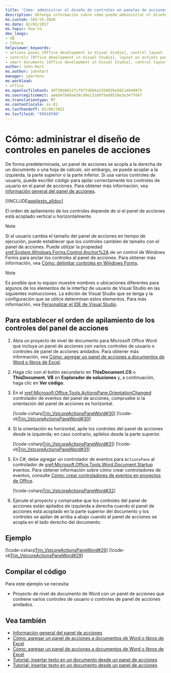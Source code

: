 ```yaml
---
title: 'Cómo: administrar el diseño de controles en paneles de acciones'
description: Obtenga información sobre cómo puede administrar el diseño de controles en los paneles de acciones escribiendo código para apilar correctamente los controles de usuario.
ms.custom: SEO-VS-2020
ms.date: 02/02/2017
ms.topic: how-to
dev_langs:
- VB
- CSharp
helpviewer_keywords:
- actions panes [Office development in Visual Studio], control layout
- controls [Office development in Visual Studio], layout on actions panes
- smart documents [Office development in Visual Studio], control layout
author: John-Hart
ms.author: johnhart
manager: jmartens
ms.workload:
- office
ms.openlocfilehash: 49739b6011fcf977db84a3350929a56514040975
ms.sourcegitcommit: ae6d47b09a439cd0e13180f5e89510e3e347fd47
ms.translationtype: MT
ms.contentlocale: es-ES
ms.lasthandoff: 02/08/2021
ms.locfileid: "99918590"
---
```

# <a name="how-to-manage-control-layout-on-actions-panes"></a>Cómo: administrar el diseño de controles en paneles de acciones
  De forma predeterminada, un panel de acciones se acopla a la derecha de un documento o una hoja de cálculo. sin embargo, se puede acoplar a la izquierda, la parte superior o la parte inferior. Si usa varios controles de usuario, puede escribir código para apilar correctamente los controles de usuario en el panel de acciones. Para obtener más información, vea [información general del panel de acciones](../vsto/actions-pane-overview.md).

 [!INCLUDE[appliesto_alldoc](../vsto/includes/appliesto-alldoc-md.md)]

 El orden de apilamiento de los controles depende de si el panel de acciones está acoplado vertical u horizontalmente.

> [!NOTE]
> Si el usuario cambia el tamaño del panel de acciones en tiempo de ejecución, puede establecer que los controles cambien de tamaño con el panel de acciones. Puede utilizar la propiedad <xref:System.Windows.Forms.Control.Anchor%2A> de un control de Windows Forms para anclar los controles al panel de acciones. Para obtener más información, vea [Cómo: delimitar controles en Windows Forms](/dotnet/framework/winforms/controls/how-to-anchor-controls-on-windows-forms).

> [!NOTE]
> Es posible que tu equipo muestre nombres o ubicaciones diferentes para algunos de los elementos de la interfaz de usuario de Visual Studio en las siguientes instrucciones. La edición de Visual Studio que se tenga y la configuración que se utilice determinan estos elementos. Para más información, vea [Personalizar el IDE de Visual Studio](../ide/personalizing-the-visual-studio-ide.md).

## <a name="to-set-the-stack-order-of-the-actions-pane-controls"></a>Para establecer el orden de apilamiento de los controles del panel de acciones

1. Abra un proyecto de nivel de documento para Microsoft Office Word que incluya un panel de acciones con varios controles de usuario o controles de panel de acciones anidados. Para obtener más información, vea [Cómo: agregar un panel de acciones a documentos de Word o libros de Excel](../vsto/how-to-add-an-actions-pane-to-word-documents-or-excel-workbooks.md).

2. Haga clic con el botón secundario en **ThisDocument.CS** o **ThisDocument. VB** en **Explorador de soluciones** y, a continuación, haga clic en **Ver código**.

3. En el <xref:Microsoft.Office.Tools.ActionsPane.OrientationChanged> controlador de eventos del panel de acciones, compruebe si la orientación del panel de acciones es horizontal.

     [!code-csharp[Trin_VstcoreActionsPaneWord#30](../vsto/codesnippet/CSharp/Trin_VstcoreActionsPaneWordCS/ThisDocument.cs#30)]
     [!code-vb[Trin_VstcoreActionsPaneWord#30](../vsto/codesnippet/VisualBasic/Trin_VstcoreActionsPaneWordVB/ThisDocument.vb#30)]

4. Si la orientación es horizontal, apile los controles del panel de acciones desde la izquierda; en caso contrario, apilelos desde la parte superior.

     [!code-csharp[Trin_VstcoreActionsPaneWord#31](../vsto/codesnippet/CSharp/Trin_VstcoreActionsPaneWordCS/ThisDocument.cs#31)]
     [!code-vb[Trin_VstcoreActionsPaneWord#31](../vsto/codesnippet/VisualBasic/Trin_VstcoreActionsPaneWordVB/ThisDocument.vb#31)]

5. En C#, debe agregar un controlador de eventos para `ActionsPane` al controlador de <xref:Microsoft.Office.Tools.Word.Document.Startup> eventos. Para obtener información sobre cómo crear controladores de eventos, consulte [Cómo: crear controladores de eventos en proyectos de Office](../vsto/how-to-create-event-handlers-in-office-projects.md).

     [!code-csharp[Trin_VstcoreActionsPaneWord#32](../vsto/codesnippet/CSharp/Trin_VstcoreActionsPaneWordCS/ThisDocument.cs#32)]

6. Ejecute el proyecto y compruebe que los controles del panel de acciones están apilados de izquierda a derecha cuando el panel de acciones está acoplado en la parte superior del documento y los controles se apilan de arriba a abajo cuando el panel de acciones se acopla en el lado derecho del documento.

## <a name="example"></a>Ejemplo
 [!code-csharp[Trin_VstcoreActionsPaneWord#29](../vsto/codesnippet/CSharp/Trin_VstcoreActionsPaneWordCS/ThisDocument.cs#29)]
 [!code-vb[Trin_VstcoreActionsPaneWord#29](../vsto/codesnippet/VisualBasic/Trin_VstcoreActionsPaneWordVB/ThisDocument.vb#29)]

## <a name="compile-the-code"></a>Compilar el código
 Para este ejemplo se necesita:

- Proyecto de nivel de documento de Word con un panel de acciones que contiene varios controles de usuario o controles de panel de acciones anidados.

## <a name="see-also"></a>Vea también
- [Información general del panel de acciones](../vsto/actions-pane-overview.md)
- [Cómo: agregar un panel de acciones a documentos de Word o libros de Excel](../vsto/how-to-add-an-actions-pane-to-word-documents-or-excel-workbooks.md)
- [Cómo: agregar un panel de acciones a documentos de Word o libros de Excel](../vsto/how-to-add-an-actions-pane-to-word-documents-or-excel-workbooks.md)
- [Tutorial: insertar texto en un documento desde un panel de acciones](../vsto/walkthrough-inserting-text-into-a-document-from-an-actions-pane.md)
- [Tutorial: insertar texto en un documento desde un panel de acciones](../vsto/walkthrough-inserting-text-into-a-document-from-an-actions-pane.md)
